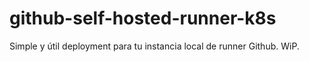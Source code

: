 # github-self-hosted-runner-k8s
Simple y útil deployment para tu instancia local de runner Github. WiP.
